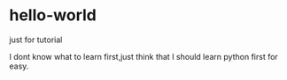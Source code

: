 # hello-world
just for tutorial


I dont know what to learn first,just think that I should learn python first for easy.
